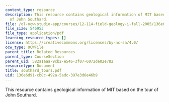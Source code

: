 ```yaml
---
content_type: resource
description: This resource contains geological information of MIT based on the tour
  of John Southard.
file: /ol-ocw-studio-app/courses/12-114-field-geology-i-fall-2005/136e6d91cb8c492a5adc397e3d6e46b9_southard_tours.pdf
file_size: 546953
file_type: application/pdf
learning_resource_types: []
license: https://creativecommons.org/licenses/by-nc-sa/4.0/
ocw_type: OCWFile
parent_title: Related Resources
parent_type: CourseSection
parent_uid: 582a1aaa-9cb2-e546-3f07-6072de02e782
resourcetype: Document
title: southard_tours.pdf
uid: 136e6d91-cb8c-492a-5adc-397e3d6e46b9
---
```

This resource contains geological information of MIT based on the tour of John Southard.